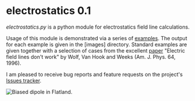 
electrostatics 0.1
==================

*electrostatics.py* is a python module for electrostatics field line calculations.

Usage of this module is demonstrated via a series of [examples].  The output for each example is given in the [images] directory.  Standard examples are given together with a selection of cases from the excellent [paper] "Electric field lines don't work" by Wolf, Van Hook and Weeks (Am. J. Phys. 64, 1996).

I am pleased to receive bug reports and feature requests on the project's [Issues tracker].

[examples]:
[images]:
[paper]: http://scitation.aip.org/content/aapt/journal/ajp/64/6/10.1119/1.18237
[Issues tracker]: https://github.com/tomduck/electrostatics/issues

![Biased dipole in Flatland.](https://raw.githubusercontent.com/tomduck/electrostatics/master/images/biased-dipole-flatland.png)
